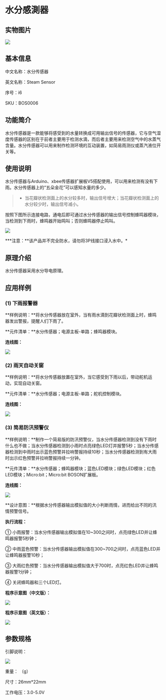 # 水分感測器

## 实物图片

![](.gitbook/assets/boson-shui-fen-chuan-gan-qi-shi-wu-tu-pian.jpg)

## 基本信息

中文名称：水分传感器

英文名称：Steam Sensor

序号：i6

SKU：BOS0006

## 功能简介

水分传感器是一款能够将感受到的水量转换成可用输出信号的传感器，它与空气湿度传感器的区别在于前者主要用于检测水滴，而后者主要用来检测空气中的水蒸气含量。水分传感器可以用来制作检测环境的互动装置，如简易雨测仪或蒸汽液位开关等。

## 使用说明

水分传感器与Arduino、xbee传感器扩展板V5搭配使用，可以用来检测有没有下雨。水分传感器上的“五朵金花”可以感知水量的多少。

> * 当花瓣状检测面上的水分较多时，输出信号增大；当花瓣状检测面上的水分较少时，输出信号减小。

按照下图所示连接电路，通电后即可通过水分传感器的输出信号控制蜂鸣器模块，当检测到下雨时，蜂鸣器开始鸣叫；否则蜂鸣器停止鸣叫。

![](.gitbook/assets/boson-shui-fen-chuan-gan-qi-shi-yong-shuo-ming.png)

**\*注意：**该产品并不完全防水，请勿将3P线接口浸入水中。\*

## 原理介绍

水分传感器采用水分导电原理。

## 应用样例

### \(1\) 下雨报警器

**样例说明：**将水分传感器放在室外，当有雨水滴到花瓣状检测面上时，蜂鸣器发出警报，提醒人们下雨了。

**元件清单：**水分传感器；电源主板-单路；蜂鸣器模块。

**连线图：**

![](.gitbook/assets/boson-shui-fen-chuan-gan-qi-ying-yong-yang-li-1-lian-xian-tu.png)

### \(2\) 雨天自动关窗

**样例说明：**将水分传感器放置在室外，当它感受到下雨以后，带动舵机运动，实现自动关窗。

**元件清单：**水分传感器；电源主板-单路；舵机控制模块。

**连线图：**

![](.gitbook/assets/boson-shui-fen-chuan-gan-qi-ying-yong-yang-li-2-lian-xian-tu.png)

### \(3\) 简易防汛预警仪

**样例说明：**制作一个简易版的防汛预警仪，当水分传感器检测到没有下雨时什么也不做；当水分传感器检测到小雨时点亮绿色LED灯并报警5秒；当水分传感器检测到中雨时出示蓝色预警并拉响警报持续10秒；当水分传感器检测到有大雨时出示红色预警并拉响警报持续一分钟。

**元件清单：**水分传感器；蜂鸣器模块；蓝色LED模块；绿色LED模块；红色LED模块；Micro:bit；Micro:bit BOSON扩展板。

**连线图：**

![](.gitbook/assets/boson-shui-fen-chuan-gan-qi-ying-yong-yang-li-3-lian-xian-tu.png)

**设计意图：**根据水分传感器输出模拟值的大小判断雨情，进而给出不同的汛情预警信号。

**执行流程：**

① 小雨报警：当水分传感器输出模拟值在10~300之间时，点亮绿色LED并让蜂鸣器报警5秒钟；

② 中雨蓝色预警：当水分传感器输出模拟值在300~700之间时，点亮蓝色LED并让蜂鸣器报警10秒；

③ 大雨红色预警：当水分传感器输出模拟值大于700时，点亮红色LED并让蜂鸣器报警1分钟；

④ 关闭蜂鸣器和三个LED灯。

**程序示意图（中文版）：**

![](.gitbook/assets/boson-shui-fen-chuan-gan-qi-ying-yong-yang-li-3-cheng-xu-shi-yi-tu-zhong-wen-ban.png)

**程序示意图（英文版）：**

![](.gitbook/assets/boson-shui-fen-chuan-gan-qi-ying-yong-yang-li-3-cheng-xu-shi-yi-tu-ying-wen-ban.png)

## 参数规格

引脚说明：

![](.gitbook/assets/boson-shui-fen-chuan-gan-qi-yin-jiao-shuo-ming.png)

重量： （g）

尺寸：26mm\*22mm

工作电压：3.0-5.0V

